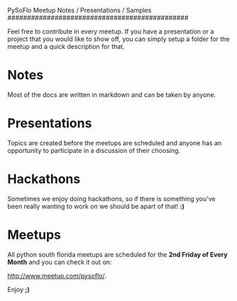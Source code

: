 PySoFlo Meetup Notes / Presentations / Samples
##############################################

Feel free to contribute in every meetup. If you have a presentation or a
project that you would like to show off, you can simply setup a folder for
the meetup and a quick description for that. 

Notes
=====

Most of the docs are written in markdown and can be taken by anyone.

Presentations
=============

Topics are created before the meetups are scheduled and anyone has an
opportunity to participate in a discussion of their choosing.

Hackathons
==========

Sometimes we enjoy doing hackathons, so if there is something you've been
really wanting to work on we should be apart of that! **:)**

Meetups
=======

All python south florida meetups are scheduled for the **2nd Friday of
Every Month** and you can check it out on:

http://www.meetup.com/pysoflo/.

Enjoy **;)**
